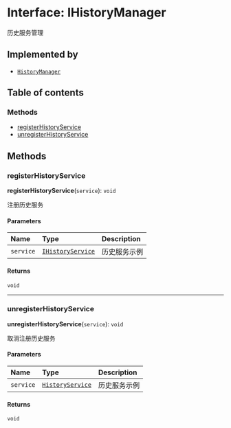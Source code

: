 # Interface: IHistoryManager

历史服务管理

## Implemented by

* [`HistoryManager`](/auto-docs/history/classes/HistoryManager.md)

## Table of contents

### Methods

* [registerHistoryService](/auto-docs/history/interfaces/IHistoryManager.md#registerhistoryservice)
* [unregisterHistoryService](/auto-docs/history/interfaces/IHistoryManager.md#unregisterhistoryservice)

## Methods

### registerHistoryService

**registerHistoryService**(`service`): `void`

注册历史服务

#### Parameters

| Name | Type | Description |
| :------ | :------ | :------ |
| `service` | [`IHistoryService`](/auto-docs/history/interfaces/IHistoryService.md) | 历史服务示例 |

#### Returns

`void`

***

### unregisterHistoryService

**unregisterHistoryService**(`service`): `void`

取消注册历史服务

#### Parameters

| Name | Type | Description |
| :------ | :------ | :------ |
| `service` | [`HistoryService`](/auto-docs/history/classes/HistoryService.md) | 历史服务示例 |

#### Returns

`void`
